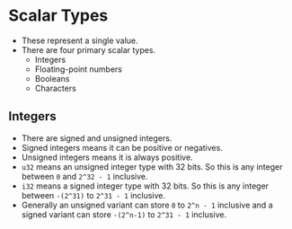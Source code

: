 # Scalar Types
- These represent a single value.
- There are four primary scalar types.
	- Integers
	- Floating-point numbers
	- Booleans
	- Characters
## Integers
- There are signed and unsigned integers.
- Signed integers means it can be positive or negatives.
- Unsigned integers means it is always positive.
- `u32` means an unsigned integer type with 32 bits. So this is any integer between `0` and `2^32 - 1` inclusive.
- `i32` means a signed integer type with 32 bits. So this is any integer between `-(2^31)` to `2^31 - 1` inclusive.
- Generally an unsigned variant can store `0` to `2^n - 1` inclusive and a signed variant can store `-(2^n-1)` to `2^31 - 1` inclusive.